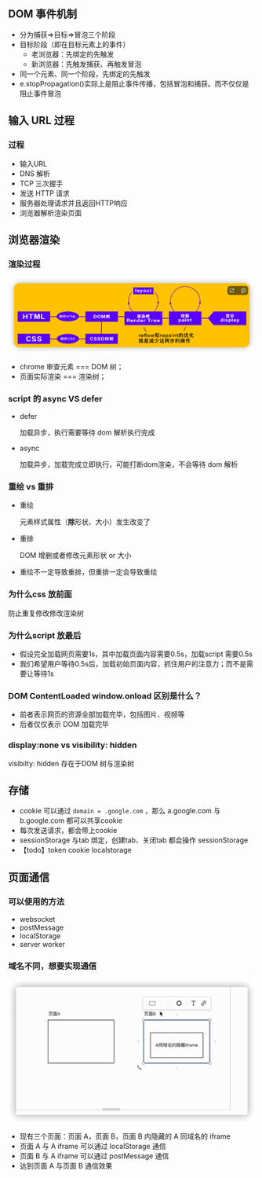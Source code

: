 ## DOM 事件机制

- 分为捕获=>目标=>冒泡三个阶段
- 目标阶段（即在目标元素上的事件）
  - 老浏览器：先绑定的先触发
  - 新浏览器：先触发捕获、再触发冒泡
- 同一个元素、同一个阶段，先绑定的先触发
- e.stopPropagation()实际上是阻止事件传播，包括冒泡和捕获。而不仅仅是阻止事件冒泡

## 输入 URL 过程

### 过程

- 输入URL
- DNS 解析
- TCP 三次握手
- 发送 HTTP 请求
- 服务器处理请求并且返回HTTP响应
- 浏览器解析渲染页面





## 浏览器渲染

### 渲染过程

![image-20221128102130235](../assets/images/image-20221128102130235.png)

- chrome 审查元素 === DOM 树；
- 页面实际渲染 === 渲染树；



### script 的 async VS defer

- defer

  加载异步，执行需要等待 dom 解析执行完成

- async

  加载异步，加载完成立即执行，可能打断dom渲染，不会等待 dom 解析

### 重绘 vs 重排

- 重绘

  元素样式属性（**除**形状、大小）发生改变了

- 重排

  DOM 增删或者修改元素形状 or 大小

- 重绘不一定导致重排，但重排一定会导致重绘

### 为什么css 放前面

防止重复修改修改渲染树

### 为什么script 放最后

- 假设完全加载网页需要1s，其中加载页面内容需要0.5s，加载script 需要0.5s
- 我们希望用户等待0.5s后，加载初始页面内容，抓住用户的注意力；而不是需要让等待1s



### DOM ContentLoaded  window.onload 区别是什么？

- 前者表示网页的资源全部加载完毕，包括图片、视频等
- 后者仅仅表示 DOM 加载完毕

### display:none vs visibility: hidden

visibilty: hidden 存在于DOM 树与渲染树

## 存储

- cookie 可以通过 `domain = .google.com` ，那么 a.google.com 与 b.google.com 都可以共享cookie
- 每次发送请求，都会带上cookie
- sessionStorage 与tab 绑定，创建tab、关闭tab 都会操作 sessionStorage 
- 【todo】token cookie localstorage

## 页面通信

### 可以使用的方法

- websocket
- postMessage
- localStorage
- server worker 

### 域名不同，想要实现通信

![image-20220924174046782](https://raw.githubusercontent.com/wojiaofengzhongzhuifeng/iamge-host-2/master/image-20220924174046782.png)

- 现有三个页面：页面 A，页面 B，页面 B 内隐藏的 A 同域名的 iframe
- 页面 A 与 A iframe 可以通过 localStorage 通信
- 页面 B 与 A iframe 可以通过 postMessage 通信
- 达到页面 A 与页面 B 通信效果
